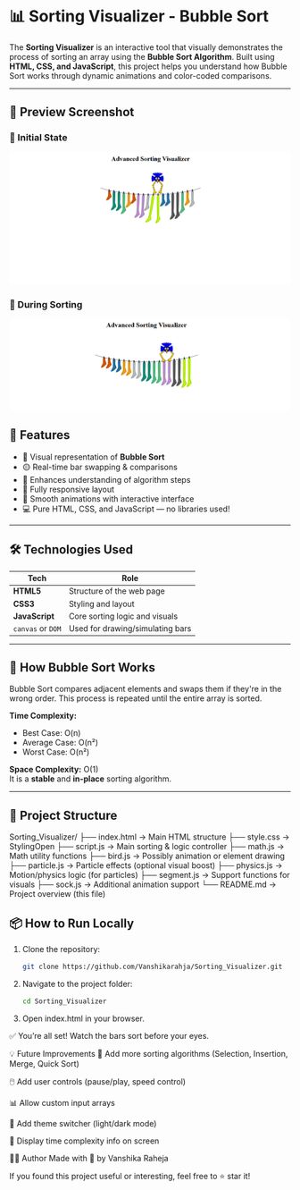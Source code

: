 # 📊 Sorting Visualizer - Bubble Sort

The **Sorting Visualizer** is an interactive tool that visually demonstrates the process of sorting an array using the **Bubble Sort Algorithm**. Built using **HTML, CSS, and JavaScript**, this project helps you understand how Bubble Sort works through dynamic animations and color-coded comparisons.

---

## 📸 Preview Screenshot

### 🔷 Initial State
![Initial Screenshot](https://github.com/Vanshikarahja/Sorting_Visualizer/blob/main/beforSorting.png.png?raw=true)

### 🔶 During Sorting
![After Screenshot](https://github.com/Vanshikarahja/Sorting_Visualizer/blob/main/afterSorting.png.png?raw=true)



## 🚀 Features

- 🔄 Visual representation of **Bubble Sort**
- 🟡 Real-time bar swapping & comparisons
- 🧠 Enhances understanding of algorithm steps
- 📱 Fully responsive layout
- 🎨 Smooth animations with interactive interface
- 💻 Pure HTML, CSS, and JavaScript — no libraries used!

---

## 🛠️ Technologies Used

| Tech         | Role                           |
|--------------|--------------------------------|
| **HTML5**    | Structure of the web page      |
| **CSS3**     | Styling and layout             |
| **JavaScript** | Core sorting logic and visuals |
| `canvas` or `DOM` | Used for drawing/simulating bars |

---

## 🧠 How Bubble Sort Works

Bubble Sort compares adjacent elements and swaps them if they're in the wrong order. This process is repeated until the entire array is sorted.

**Time Complexity:**
- Best Case: O(n)
- Average Case: O(n²)
- Worst Case: O(n²)

**Space Complexity:** O(1)  
It is a **stable** and **in-place** sorting algorithm.

---

## 📁 Project Structure
Sorting_Visualizer/
├── index.html → Main HTML structure
├── style.css → StylingOpen
├── script.js → Main sorting & logic controller
├── math.js → Math utility functions
├── bird.js → Possibly animation or element drawing
├── particle.js → Particle effects (optional visual boost)
├── physics.js → Motion/physics logic (for particles)
├── segment.js → Support functions for visuals
├── sock.js → Additional animation support
└── README.md → Project overview (this file)

## 📦 How to Run Locally

1. Clone the repository:
   ```bash
   git clone https://github.com/Vanshikarahja/Sorting_Visualizer.git
2. Navigate to the project folder:


     ```bash
   cd Sorting_Visualizer

3. Open index.html in your browser.

✅ You’re all set! Watch the bars sort before your eyes.

💡 Future Improvements
🔢 Add more sorting algorithms (Selection, Insertion, Merge, Quick Sort)

🖱️ Add user controls (pause/play, speed control)

📊 Allow custom input arrays

🎨 Add theme switcher (light/dark mode)

💬 Display time complexity info on screen

🙋‍♀️ Author
Made with 💙 by Vanshika Raheja

If you found this project useful or interesting, feel free to ⭐ star it!








